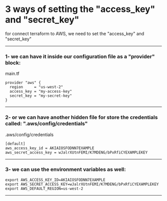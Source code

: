 # 3 ways of setting the  "access_key" and "secret_key"


for connect terraform to AWS, we need to set the "access_key" and "secret_key"


__________________________________________________________________________________________


### 1- we can have it inside our configuration file as a "provider" block:



main.tf

```hcl
provider "aws" {
  region     = "us-west-2"
  access_key = "my-access-key"
  secret_key = "my-secret-key"
}
```



__________________________________________________________________________________________


### 2- or we can have another hidden file for store the credentials called: ".aws/config/credentials"

.aws/config/credentials

```hcl
[default]
aws_access_key_id = AKIAIOSFODNN7EXAMPLE
aws_secret_access_key = wJalrXUtnFEMI/K7MDENG/bPxRfiCYEXAMPLEKEY
```



__________________________________________________________________________________________



### 3- we can use the environment variables as well:



```hcl
export AWS_ACCESS_KEY_ID=AKIAIOSFODNN7EXAMPLE
export AWS_SECRET_ACCESS_KEY=wJalrXUtnFEMI/K7MDENG/bPxRfiCYEXAMPLEKEY
export AWS_DEFAULT_REGION=us-west-2
```



__________________________________________________________________________________________
